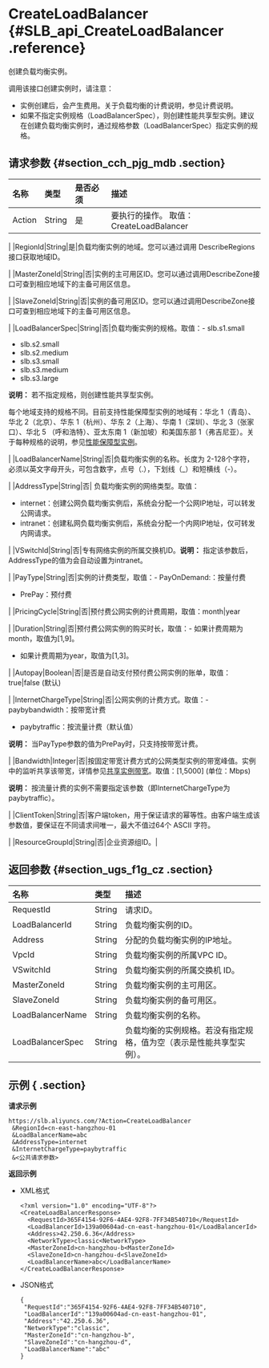 # CreateLoadBalancer {#SLB_api_CreateLoadBalancer .reference}

创建负载均衡实例。

调用该接口创建实例时，请注意：

-   实例创建后，会产生费用。关于负载均衡的计费说明，参见计费说明。
-   如果不指定实例规格（LoadBalancerSpec），则创建性能共享型实例。建议在创建负载均衡实例时，通过规格参数（LoadBalancerSpec）指定实例的规格。

## 请求参数 {#section_cch_pjg_mdb .section}

|名称|类型|是否必须|描述|
|:-|:-|:---|:-|
|Action|String|是|要执行的操作。 取值：CreateLoadBalancer

|
|RegionId|String|是|负载均衡实例的地域。您可以通过调用 DescribeRegions接口获取地域ID。

|
|MasterZoneId|String|否|实例的主可用区ID。您可以通过调用DescribeZone接口可查到相应地域下的主备可用区信息。

|
|SlaveZoneId|String|否|实例的备可用区ID。您可以通过调用DescribeZone接口可查到相应地域下的主备可用区信息。

|
|LoadBalancerSpec|String|否|负载均衡实例的规格。取值：-   slb.s1.small
-   slb.s2.small
-   slb.s2.medium
-   slb.s3.small
-   slb.s3.medium
-   slb.s3.large

**说明：** 若不指定规格，则创建性能共享型实例。

每个地域支持的规格不同。目前支持性能保障型实例的地域有：华北 1（青岛）、华北 2（北京）、华东 1（杭州）、华东 2（上海）、华南 1（深圳）、华北 3（张家口）、华北 5 （呼和浩特）、亚太东南 1（新加坡）和美国东部 1（弗吉尼亚）。关于每种规格的说明，参见[性能保障型实例](../cn.zh-CN/用户指南/负载均衡实例/性能保障型实例.md#)。

|
|LoadBalancerName|String|否|负载均衡实例的名称。长度为 2-128个字符，必须以英文字母开头，可包含数字，点号（.），下划线（\_）和短横线（-）。

|
|AddressType|String|否| 负载均衡实例的网络类型。取值：

 -   internet：创建公网负载均衡实例后，系统会分配一个公网IP地址，可以转发公网请求。
-   intranet：创建私网负载均衡实例后，系统会分配一个内网IP地址，仅可转发内网请求。

 |
|VSwitchId|String|否|专有网络实例的所属交换机ID。**说明：** 指定该参数后，AddressType的值为会自动设置为intranet。

|
|PayType|String|否|实例的计费类型，取值：-   PayOnDemand:：按量付费
-   PrePay：预付费

|
|PricingCycle|String|否|预付费公网实例的计费周期，取值：month|year

|
|Duration|String|否|预付费公网实例的购买时长，取值：-   如果计费周期为month，取值为\[1,9\]。
-   如果计费周期为year，取值为\[1,3\]。

|
|Autopay|Boolean|否|是否是自动支付预付费公网实例的账单，取值：true|false \(默认\)

|
|InternetChargeType|String|否|公网实例的计费方式。取值：-   paybybandwidth：按带宽计费
-   paybytraffic：按流量计费（默认值）

**说明：** 当PayType参数的值为PrePay时，只支持按带宽计费。

|
|Bandwidth|Integer|否|按固定带宽计费方式的公网类型实例的带宽峰值。实例中的监听共享该带宽，详情参见[共享实例带宽](../cn.zh-CN/用户指南/监听/共享实例带宽.md#)。取值：\[1,5000\] \(单位：Mbps\)

**说明：** 按流量计费的实例不需要指定该参数（即InternetChargeType为paybytraffic）。

|
|ClientToken|String|否|客户端token，用于保证请求的幂等性。由客户端生成该参数值，要保证在不同请求间唯一，最大不值过64个 ASCII 字符。

|
|ResourceGroupId|String|否|企业资源组ID。|

## 返回参数 {#section_ugs_f1g_cz .section}

|名称|类型|描述|
|:-|:-|:-|
|RequestId|String|请求ID。|
|LoadBalancerId|String|负载均衡实例的ID。|
|Address|String|分配的负载均衡实例的IP地址。|
|VpcId|String|负载均衡实例的所属VPC ID。|
|VSwitchId|String|负载均衡实例的所属交换机 ID。|
|MasterZoneId|String|负载均衡实例的主可用区。|
|SlaveZoneId|String|负载均衡实例的备可用区。|
|LoadBalancerName|String|负载均衡实例的名称。|
|LoadBalancerSpec|String|负载均衡的实例规格。若没有指定规格，值为空（表示是性能共享型实例）。|

## 示例 { .section}

**请求示例**

``` {#para1}
https://slb.aliyuncs.com/?Action=CreateLoadBalancer
 &RegionId=cn-east-hangzhou-01
 &LoadBalancerName=abc
 &AddressType=internet
 &InternetChargeType=paybytraffic
 &<公共请求参数>
```

**返回示例**

-   XML格式

    ```
    <?xml version="1.0" encoding="UTF-8"?>
    <CreateLoadBalancerResponse>
      <RequestId>365F4154-92F6-4AE4-92F8-7FF34B540710</RequestId>
      <LoadBalancerId>139a00604ad-cn-east-hangzhou-01</LoadBalancerId>
      <Address>42.250.6.36</Address>
      <NetworkType>classic<NetworkType>
      <MasterZoneId>cn-hangzhou-b<MasterZoneId>
      <SlaveZoneId>cn-hangzhou-d<SlaveZoneId>
      <LoadBalancerName>abc</LoadBalancerName>
    </CreateLoadBalancerResponse>
    ```

-   JSON格式

    ```
    {
     "RequestId":"365F4154-92F6-4AE4-92F8-7FF34B540710",
     "LoadBalancerId":"139a00604ad-cn-east-hangzhou-01",
     "Address":"42.250.6.36",
     "NetworkType":"classic",
     "MasterZoneId":"cn-hangzhou-b",
     "SlaveZoneId":"cn-hangzhou-d",
     "LoadBalancerName":"abc"
    }
    ```


